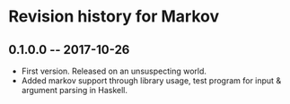 # Revision history for Markov

## 0.1.0.0  -- 2017-10-26

* First version. Released on an unsuspecting world.
* Added markov support through library usage, test program for input & argument
  parsing in Haskell.

